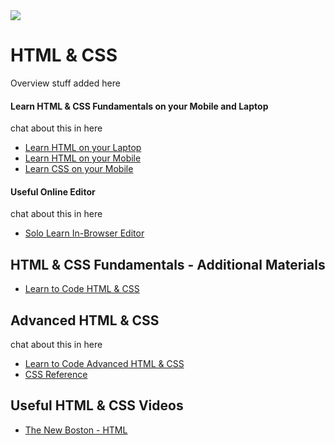 <img src="https://github.com/Code-Institute-Org/Full-Stack-Web-Developer-Stream-0/blob/master/html5-css3.png">

# HTML & CSS

Overview stuff added here




#### Learn HTML & CSS Fundamentals on your Mobile and Laptop
 chat about this in here
 
 - [Learn HTML on your Laptop](http://code.sololearn.com)
 - [Learn HTML on your Mobile]( https://play.google.com/store/apps/details?id=com.sololearn.htmltrial&hl=en)
 - [Learn CSS on your Mobile](https://play.google.com/store/apps/details?id=com.sololearn.csstrial&hl=en)
 
 
#### Useful Online Editor

chat about this in here

- [Solo Learn In-Browser Editor](http://code.sololearn.com/#html)

 
## HTML & CSS Fundamentals - Additional Materials
- [Learn to Code HTML & CSS](http://learn.shayhowe.com/html-css/)



## Advanced HTML & CSS

chat about this in here

- [Learn to Code Advanced HTML & CSS](http://learn.shayhowe.com/advanced-html-css/)
- [CSS Reference](http://tympanus.net/codrops/css_reference/)


## Useful HTML & CSS Videos

- [The New Boston - HTML ](https://thenewboston.com/videos.php?cat=43)